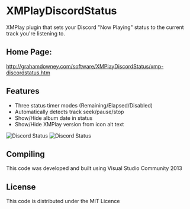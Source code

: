 # XMPlayDiscordStatus
XMPlay plugin that sets your Discord "Now Playing" status to the current track you're listening to.

## Home Page:
http://grahamdowney.com/software/XMPlayDiscordStatus/xmp-discordstatus.htm

## Features
* Three status timer modes (Remaining/Elapsed/Disabled)
* Automatically detects track seek/pause/stop
* Show/Hide album date in status
* Show/Hide XMPlay version from icon alt text

![Discord Status](http://grahamdowney.com/software/XMPlayDiscordStatus/Status.png) ![Discord Status](http://grahamdowney.com/software/XMPlayDiscordStatus/Status2.png)

## Compiling
This code was developed and built using Visual Studio Community 2013

## License
This code is distributed under the MIT Licence
